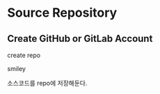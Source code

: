 # Source Repository

## Create GitHub or GitLab Account

create repo

smiley

소스코드를 repo에 저장해둔다.





